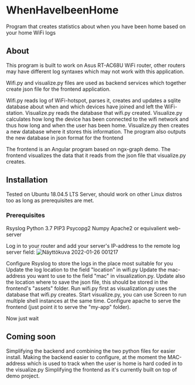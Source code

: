 # WhenHaveIbeenHome
Program that creates statistics about when you have been home based on your home WiFi logs

## About

This program is built to work on Asus RT-AC68U WiFi router, other routers may have different log syntaxes which may not work with this application.

Wifi.py and visualize.py files are used as backend services which together create json file for the frontend application.

Wifi.py reads log of WiFi-hotspot, parses it, creates and updates a sqlite database about when and which devices have joined and left the WiFi-station.
Visualize.py reads the database that wifi.py created. Visualize.py calculates how long the device has been connected to the wifi network and thus how long and when the user has been home. Visualize.py then creates a new database where it stores this information. The program also outputs the new database in json format for the frontend

The frontend is an Angular program based on ngx-graph demo. The frontend visualizes the data that it reads from the json file that visualize.py creates.

## Installation
Tested on Ubuntu 18.04.5 LTS Server, should work on other Linux distros too as long as prerequisites are met.
### Prerequisites
Rsyslog
Python 3.7
PIP3
Psycopg2
Numpy
Apache2 or equivalient web-server

Log in to your router and add your server's IP-address to the remote log server field:
![Näyttökuva 2022-01-26 001217](https://user-images.githubusercontent.com/25725660/151068657-9237b3b5-1865-4a8f-8a9c-8798b4c93641.png)

Configure Rsyslog to store the logs in the place most suitable for you
Update the log location to the field "location" in wifi.py
Update the mac-address you want to use to the field "mac" in visualization.py. Update also the location where to save the json file, this should be stored in the frontend's "assets" folder.
Run wifi.py first as visualization.py uses the database that wifi.py creates.
Start visualize.py, you can use Screen to run multiple shell instances at the same time.
Configure apache to serve the frontend (just point it to serve the "my-app" folder).

Now just wait 

## Coming soon
Simplifying the backend and combining the two python files for easier install.
Making the backend easier to configure, at the moment the MAC-address which is used to track when the user is home is hard coded in to the visualize.py
Simplifying the frontend as it's currently built on top of demo project.
